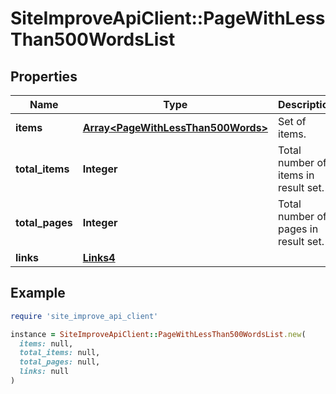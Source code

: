 # SiteImproveApiClient::PageWithLessThan500WordsList

## Properties

| Name | Type | Description | Notes |
| ---- | ---- | ----------- | ----- |
| **items** | [**Array&lt;PageWithLessThan500Words&gt;**](PageWithLessThan500Words.md) | Set of items. |  |
| **total_items** | **Integer** | Total number of items in result set. |  |
| **total_pages** | **Integer** | Total number of pages in result set. |  |
| **links** | [**Links4**](Links4.md) |  | [optional] |

## Example

```ruby
require 'site_improve_api_client'

instance = SiteImproveApiClient::PageWithLessThan500WordsList.new(
  items: null,
  total_items: null,
  total_pages: null,
  links: null
)
```

